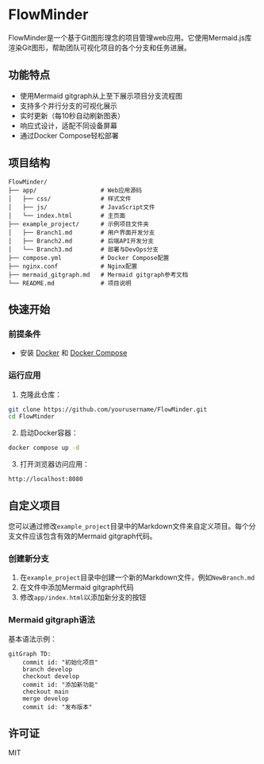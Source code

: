 # FlowMinder

FlowMinder是一个基于Git图形理念的项目管理web应用。它使用Mermaid.js库渲染Git图形，帮助团队可视化项目的各个分支和任务进展。

## 功能特点

- 使用Mermaid gitgraph从上至下展示项目分支流程图
- 支持多个并行分支的可视化展示
- 实时更新（每10秒自动刷新图表）
- 响应式设计，适配不同设备屏幕
- 通过Docker Compose轻松部署

## 项目结构

```
FlowMinder/
├── app/                  # Web应用源码
│   ├── css/              # 样式文件
│   ├── js/               # JavaScript文件
│   └── index.html        # 主页面
├── example_project/      # 示例项目文件夹
│   ├── Branch1.md        # 用户界面开发分支
│   ├── Branch2.md        # 后端API开发分支
│   └── Branch3.md        # 部署与DevOps分支
├── compose.yml           # Docker Compose配置
├── nginx.conf            # Nginx配置
├── mermaid_gitgraph.md   # Mermaid gitgraph参考文档
└── README.md             # 项目说明
```

## 快速开始

### 前提条件

- 安装 [Docker](https://www.docker.com/get-started) 和 [Docker Compose](https://docs.docker.com/compose/install/)

### 运行应用

1. 克隆此仓库：

```bash
git clone https://github.com/yourusername/FlowMinder.git
cd FlowMinder
```

2. 启动Docker容器：

```bash
docker compose up -d
```

3. 打开浏览器访问应用：

```
http://localhost:8080
```

## 自定义项目

您可以通过修改`example_project`目录中的Markdown文件来自定义项目。每个分支文件应该包含有效的Mermaid gitgraph代码。

### 创建新分支

1. 在`example_project`目录中创建一个新的Markdown文件，例如`NewBranch.md`
2. 在文件中添加Mermaid gitgraph代码
3. 修改`app/index.html`以添加新分支的按钮

### Mermaid gitgraph语法

基本语法示例：

```mermaid
gitGraph TD:
    commit id: "初始化项目"
    branch develop
    checkout develop
    commit id: "添加新功能"
    checkout main
    merge develop
    commit id: "发布版本"
```

## 许可证

MIT 